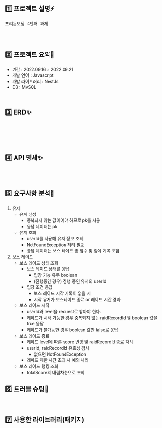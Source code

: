 #

## 1️⃣ 프로젝트 설명⚡️

<pre>
프리온보딩 4번째 과제

</pre>

</br>

## 2️⃣ 프로젝트 요약🌈

- 기간 : 2022.09.16 ~ 2022.09.21
- 개발 언어 : Javascript
- 개발 라이브러리 : NestJs
- DB : MySQL

</br>

## 3️⃣ ERD✨

</br></br>

</br>

## 4️⃣ API 명세✨

</br></br>

## 5️⃣ 요구사항 분석🌟

1. 유저
   - 유저 생성
     - 중복되지 않는 값이어야 하므로 pk를 사용
     - 응답 데이터는 pk
   - 유저 조회
     - userId를 사용해 유저 정보 조회
     - NotFoundException 처리 필요
     - 응답 데이터는 보스 레이드 총 점수 및 참여 기록 포함
2. 보스 레이드
   - 보스 레이드 상태 조회
     - 보스 레이드 상태를 응답
       - 입장 가능 유무 boolean
       - (진행중인 경우) 진행 중인 유저의 userId
     - 입장 조건 응답
       - 보스 레이드 시작 기록이 없을 시
       - 시작 유저가 보스레이드 종료 or 레이드 시간 경과
   - 보스 레이드 시작
     - userId와 level을 request로 받아야 한다.
     - 레이드가 시작 가능한 경우 중복되지 않는 raidRecordId 및 boolean 값을 true 응답
     - 레이드가 불가능한 경우 boolean 값만 false로 응답
   - 보스 레이드 종료
     - 레이드 level에 따른 score 반영 및 raidRecordId 종료 처리
     - userId, raidRecordId 유효성 검사
       - 없으면 NotFoundException
     - 레이드 제한 시간 초과 시 예외 처리
   - 보스 레이드 랭킹 조회
     - totalScore의 내림차순으로 조회
       </br>

## 6️⃣ 트러블 슈팅🚀

</br>

## 7️⃣ 사용한 라이브러리(패키지)
